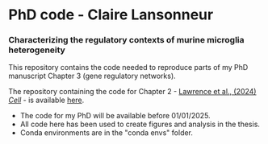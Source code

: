 # PhD code - Claire Lansonneur

### Characterizing the regulatory contexts of murine microglia heterogeneity

This repository contains the code needed to reproduce parts of my PhD manuscript Chapter 3 (gene regulatory networks).

The repository containing the code for Chapter 2 - [Lawrence et al., (2024) *Cell*](<https://doi.org/10.1016/j.cell.2024.01.012>) - is available [here](<https://github.com/claire-lansonneur/Lawrence-et-al-2024-Cell>).

* The code for my PhD will be available before 01/01/2025.
* All code here has been used to create figures and analysis in the thesis.
* Conda environments are in the "conda envs" folder.
